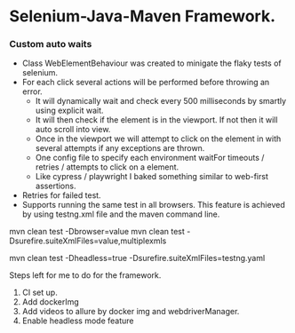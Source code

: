 # Selenium-Java-Maven Framework.

### Custom auto waits
 - Class WebElementBehaviour was created to minigate the flaky tests of selenium.
 - For each click several actions will be performed before throwing an error.
     - It will dynamically wait and check every 500 milliseconds by smartly using explicit wait.
     - It will then check if the element is in the viewport. If not then it will auto scroll into view.
     - Once in the viewport we will attempt to click on the element in with several attempts if any exceptions are thrown.
     - One config file to specify each environment waitFor timeouts / retries / attempts to click on a element.
     - Like cypress / playwright I baked something similar to web-first assertions.
 - Retries for failed test.
 - Supports running the same test in all browsers. This feature is achieved by using testng.xml file and the maven command line.

mvn clean test -Dbrowser=value
mvn clean test -Dsurefire.suiteXmlFiles=value,multiplexmls

mvn clean test -Dheadless=true -Dsurefire.suiteXmlFiles=testng.yaml

Steps left for me to do for the framework.

1. CI set up. 
2. Add dockerImg
3. Add videos to allure by docker img and webdriverManager.
4. Enable headless mode feature
